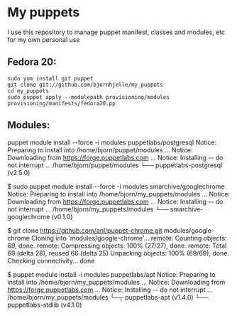 My puppets
==========

I use this repository to manage puppet manifest, classes and modules, etc for my own personal use

Fedora 20: 
----------
    sudo yum install git puppet
    git clone git://github.com/bjornhjelle/my_puppets
    cd my_puppets
    sudo puppet apply --modulepath provisioning/modules provisioning/manifests/fedora20.pp



Modules:
----------

puppet module install --force -i modules puppetlabs/postgresql 
Notice: Preparing to install into /home/bjorn/puppet/modules ...
Notice: Downloading from https://forge.puppetlabs.com ...
Notice: Installing -- do not interrupt ...
/home/bjorn/puppet/modules
└── puppetlabs-postgresql (v2.5.0)

$ sudo puppet module install --force -i modules smarchive/googlechrome
Notice: Preparing to install into /home/bjorn/my_puppets/modules ...
Notice: Downloading from https://forge.puppetlabs.com ...
Notice: Installing -- do not interrupt ...
/home/bjorn/my_puppets/modules
└── smarchive-googlechrome (v0.1.0)

$ git clone https://github.com/anl/puppet-chrome.git modules/google-chrome
Cloning into 'modules/google-chrome'...
remote: Counting objects: 69, done.
remote: Compressing objects: 100% (27/27), done.
remote: Total 69 (delta 28), reused 66 (delta 25)
Unpacking objects: 100% (69/69), done.
Checking connectivity... done

$ puppet module install -i modules puppetlabs/apt
Notice: Preparing to install into /home/bjorn/my_puppets/modules ...
Notice: Downloading from https://forge.puppetlabs.com ...
Notice: Installing -- do not interrupt ...
/home/bjorn/my_puppets/modules
└─┬ puppetlabs-apt (v1.4.0)
  └── puppetlabs-stdlib (v4.1.0)
